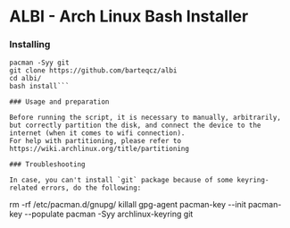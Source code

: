 # ALBI - Arch Linux Bash Installer

### Installing

```
pacman -Syy git
git clone https://github.com/barteqcz/albi
cd albi/
bash install```

### Usage and preparation

Before running the script, it is necessary to manually, arbitrarily, but correctly partition the disk, and connect the device to the internet (when it comes to wifi connection).
For help with partitioning, please refer to https://wiki.archlinux.org/title/partitioning

### Troubleshooting

In case, you can't install `git` package because of some keyring-related errors, do the following:

```
rm -rf /etc/pacman.d/gnupg/
killall gpg-agent
pacman-key --init
pacman-key --populate
pacman -Syy archlinux-keyring git
```
